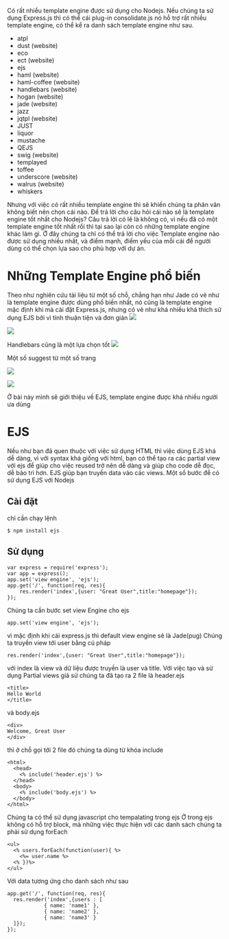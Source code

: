 Có rất nhiều template engine được sử dụng cho Nodejs. Nếu chúng ta sử dụng Express.js thì có thể cái plug-in consolidate.js nó hỗ trợ rất nhiều template engine, có thể kể ra danh sách template engine như sau.
* atpl
* dust (website)
* eco
* ect (website)
* ejs
* haml (website)
* haml-coffee (website)
* handlebars (website)
* hogan (website)
* jade (website)
* jazz
* jqtpl (website)
* JUST
* liquor
* mustache
* QEJS
* swig (website)
* templayed
* toffee
* underscore (website)
* walrus (website)
* whiskers

Nhưng với việc có rất nhiều template engine thì sẽ khiến chúng ta phân vân không biết nên chọn cái nào.
Để trả lời cho câu hỏi cái nào sẽ là template engine tốt nhất cho Nodejs?
Câu trả lời có lẽ là không có, vì nếu đã có một template engine tốt nhất rồi thì tại sao lại còn có những template engine khác làm gì. Ở đây chúng ta chỉ có thể trả lời cho việc Template engine nào được sử dụng nhiều nhất, và điểm mạnh, điểm yếu của mỗi cái để người dùng có thể chọn lựa sao cho phù hợp với dự án.
# Những Template Engine phổ biến
Theo như nghiên cứu tài liệu từ một số chỗ, chẳng hạn như 
[](https://www.quora.com/What-is-the-best-Node-js-template-engine)
[](https://tutorialzine.com/forum/111/the-best-nodejs-templating-engine)
[](https://expressjs.com/en/guide/using-template-engines.html)
Jade có vẻ như là template engine được dùng phổ biến nhất, nó cũng là template engine mặc định khi mà cài đặt Express.js, nhưng có vẻ như khá nhiều khá thích sử dụng EJS bởi vì tính thuận tiện và đơn giản
![](https://images.viblo.asia/91e46ed7-00ce-45c4-9a9d-efad0c14de9c.png)

![](https://images.viblo.asia/e136f19e-0331-4db8-be70-4bff5bfaaed6.png)

Handlebars cũng là một lựa chọn tốt
![](https://images.viblo.asia/7fbf4606-1718-47d8-adbb-cbc2a6323a8b.png)

Một số suggest từ một số trang 

![](https://images.viblo.asia/ba1f73fd-5d24-4206-a935-93a2043f15d4.png)

![](https://images.viblo.asia/b6c5edcb-ad49-4790-8ace-2feae7ac9e39.png)

Ở bài này mình sẽ giới thiệu về EJS, template engine được khá nhiều người ưa dùng
# EJS
Nếu như bạn đã quen thuộc với việc sử dụng HTML thì việc dùng EJS khá dễ dàng, vì với syntax khá giống với html, bạn có thể tạo ra các partial view với ejs để giúp cho việc reused trở nên dễ dàng và giúp cho code dễ đọc, dễ bảo trì hơn.
EJS giúp bạn truyền data vào các views.
Một số bước để có sử dụng EJS với Nodejs
## Cài đặt 
chỉ cần chạy lệnh 
```
$ npm install ejs
```
## Sử dụng
```
var express = require('express'); 
var app = express();
app.set('view engine', 'ejs');
app.get('/', function(req, res){ 
 	res.render('index',{user: "Great User",title:"homepage"});
});
```
Chúng ta cần bước set view Engine cho ejs 
```
app.set('view engine', 'ejs');
```
vì mặc định khi cái express.js thì default view engine sẽ là Jade(pug)
Chúng ta truyền view tới user bằng cú pháp
```
res.render('index',{user: "Great User",title:"homepage"});
```
với index là view và dữ liệu được truyền là user và title.
Với việc tạo và sử dụng Partial views 
giả sử chúng ta đã tạo ra 2 file là header.ejs 
```
<title>
Hello World
</title>
```
và body.ejs 
```
<div>
Welcome, Great User
</div>
```

thì ở chỗ gọi tới 2 file đó chúng ta dùng từ khóa include 
```
<html>
  <head>
    <% include('header.ejs') %>
  </head>
  <body>
    <% include('body.ejs') %>
  </body>
</html>
```
Chúng ta có thể sử dụng javascript cho tempalating trong ejs 
Ở trong ejs không có hỗ trợ block, mà những việc thực hiện với các danh sách chúng ta phải sử dụng forEach
```
<ul>
  <% users.forEach(function(user){ %>
    <%= user.name %>
  <% })%>
</ul>
```
Với data tương ứng cho danh sách như sau 
```
app.get('/', function(req, res){ 
  res.render('index',{users : [
            { name: 'name1' },
            { name: 'name2' },
            { name: 'name3' }
  ]});
});
```